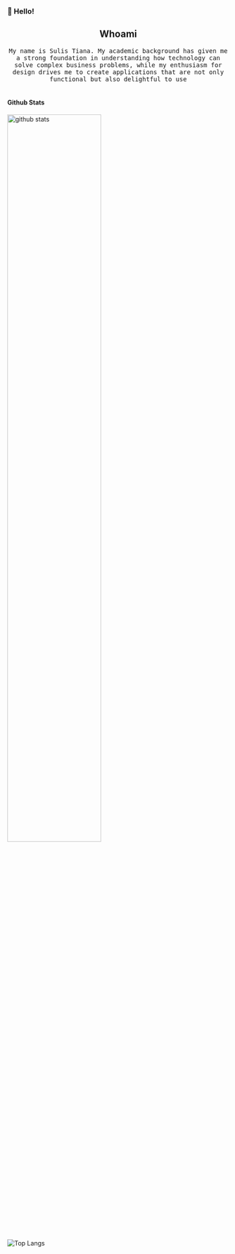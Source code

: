 ### 👋 Hello! 
<h2 align="center"> Whoami </h2>
<p align="center">
  <samp>My name is Sulis Tiana. My academic background has given me a strong foundation in understanding how technology can solve complex business problems, while my enthusiasm for design drives me to create applications that are not only functional but also delightful to use</samp>
  <br> <br>

#### Github Stats

<img src="https://github-readme-stats.vercel.app/api?username=sulistianaa&show_icons=true&theme=radical&include_all_commits=true&count_private=true" alt="github stats" width="65%" />


 ![Top Langs](https://github-readme-stats.vercel.app/api/top-langs/?username=sulistianaa&layout=compact)
